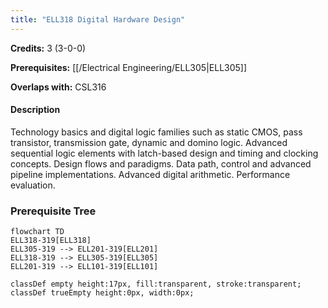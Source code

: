 ```yaml
---
title: "ELL318 Digital Hardware Design"
---
```

**Credits:** 3 (3-0-0)

**Prerequisites:** [[/Electrical Engineering/ELL305|ELL305]]

**Overlaps with:** CSL316

#### Description
Technology basics and digital logic families such as static CMOS, pass transistor, transmission gate, dynamic and domino logic. Advanced sequential logic elements with latch-based design and timing and clocking concepts. Design flows and paradigms. Data path, control and advanced pipeline implementations. Advanced digital arithmetic. Performance evaluation.

### Prerequisite Tree

```mermaid
flowchart TD
ELL318-319[ELL318]
ELL305-319 --> ELL201-319[ELL201]
ELL318-319 --> ELL305-319[ELL305]
ELL201-319 --> ELL101-319[ELL101]

classDef empty height:17px, fill:transparent, stroke:transparent;
classDef trueEmpty height:0px, width:0px;
```